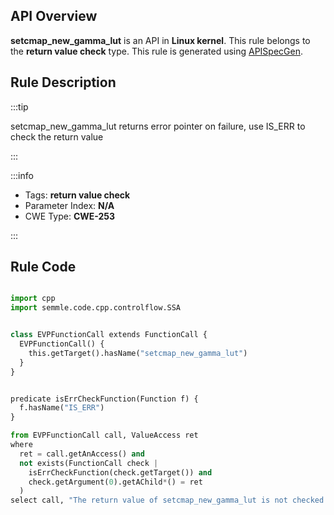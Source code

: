 ---
---


## API Overview
**setcmap_new_gamma_lut** is an API in **Linux kernel**. This rule belongs to the **return value check** type. This rule is generated using [APISpecGen](../../tools/APISpecGen).
## Rule Description

:::tip

setcmap_new_gamma_lut returns error pointer on failure, use IS_ERR to check the return value

:::

:::info

- Tags: **return value check**
- Parameter Index: **N/A**
- CWE Type: **CWE-253**

:::

## Rule Code
```python

import cpp
import semmle.code.cpp.controlflow.SSA


class EVPFunctionCall extends FunctionCall {
  EVPFunctionCall() {
    this.getTarget().hasName("setcmap_new_gamma_lut")
  }
}


predicate isErrCheckFunction(Function f) {
  f.hasName("IS_ERR") 
}

from EVPFunctionCall call, ValueAccess ret
where
  ret = call.getAnAccess() and
  not exists(FunctionCall check |
    isErrCheckFunction(check.getTarget()) and
    check.getArgument(0).getAChild*() = ret
  )
select call, "The return value of setcmap_new_gamma_lut is not checked with IS_ERR."
    
```